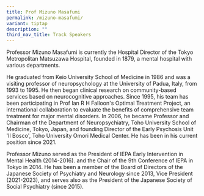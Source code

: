 ```yaml
---
title: Prof Mizuno Masafumi
permalink: /mizuno-masafumi/
variant: tiptap
description: ""
third_nav_title: Track Speakers
---
```

<p>Professor Mizuno Masafumi is currently the Hospital Director of the Tokyo
Metropolitan Matsuzawa Hospital, founded in 1879, a mental hospital with
various departments.</p>
<p>He graduated from Keio University School of Medicine in 1986 and was a
visiting professor of neuropsychology at the University of Padua, Italy,
from 1993 to 1995. He then began clinical research on community-based services
based on neurocognitive approaches. Since 1995, his team has been participating
in Prof Ian R H Falloon's Optimal Treatment Project, an international collaboration
to evaluate the benefits of comprehensive team treatment for major mental
disorders. In 2006, he became Professor and Chairman of the Department
of Neuropsychiatry, Toho University School of Medicine, Tokyo, Japan, and
founding Director of the Early Psychosis Unit 'Il Bosco', Toho University
Omori Medical Center. He has been in his current position since 2021.</p>
<p>Professor Mizuno served as the President of IEPA Early Intervention in
Mental Health (2014-2016). and the Chair of the 9th Conference of IEPA
in Tokyo in 2014. He has been a member of the Board of Directors of the
Japanese Society of Psychiatry and Neurology since 2013, Vice President
(2021-2023), and serves also as the President of the Japanese Society of
Social Psychiatry (since 2015).</p>
<blockquote>
<h4></h4>
</blockquote>
<p></p>